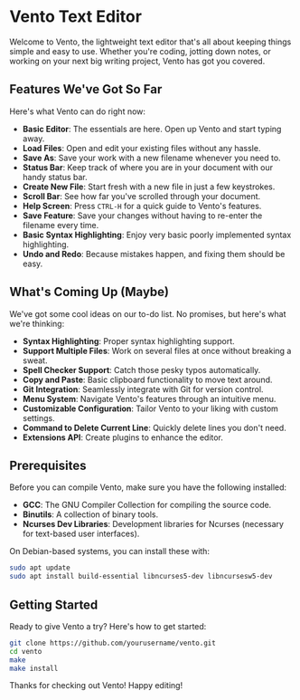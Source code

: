 # Vento Text Editor

Welcome to Vento, the lightweight text editor that's all about keeping things simple and easy to use. Whether you're coding, jotting down notes, or working on your next big writing project, Vento has got you covered.

## Features We've Got So Far

Here's what Vento can do right now:

- **Basic Editor**: The essentials are here. Open up Vento and start typing away.
- **Load Files**: Open and edit your existing files without any hassle.
- **Save As**: Save your work with a new filename whenever you need to.
- **Status Bar**: Keep track of where you are in your document with our handy status bar.
- **Create New File**: Start fresh with a new file in just a few keystrokes.
- **Scroll Bar**: See how far you've scrolled through your document.
- **Help Screen**: Press `CTRL-H` for a quick guide to Vento's features.
- **Save Feature**: Save your changes without having to re-enter the filename every time.
- **Basic Syntax Highlighting**: Enjoy very basic poorly implemented syntax highlighting.
- **Undo and Redo**: Because mistakes happen, and fixing them should be easy.

## What's Coming Up (Maybe)

We've got some cool ideas on our to-do list. No promises, but here's what we're thinking:

- **Syntax Highlighting**: Proper syntax highlighting support.
- **Support Multiple Files**: Work on several files at once without breaking a sweat.
- **Spell Checker Support**: Catch those pesky typos automatically.
- **Copy and Paste**: Basic clipboard functionality to move text around.
- **Git Integration**: Seamlessly integrate with Git for version control.
- **Menu System**: Navigate Vento's features through an intuitive menu.
- **Customizable Configuration**: Tailor Vento to your liking with custom settings.
- **Command to Delete Current Line**: Quickly delete lines you don't need.
- **Extensions API**: Create plugins to enhance the editor.

## Prerequisites

Before you can compile Vento, make sure you have the following installed:

- **GCC**: The GNU Compiler Collection for compiling the source code.
- **Binutils**: A collection of binary tools.
- **Ncurses Dev Libraries**: Development libraries for Ncurses (necessary for text-based user interfaces).

On Debian-based systems, you can install these with:

```bash
sudo apt update
sudo apt install build-essential libncurses5-dev libncursesw5-dev
```

## Getting Started

Ready to give Vento a try? Here's how to get started:

```bash
git clone https://github.com/yourusername/vento.git
cd vento
make
make install
```

Thanks for checking out Vento! Happy editing!
